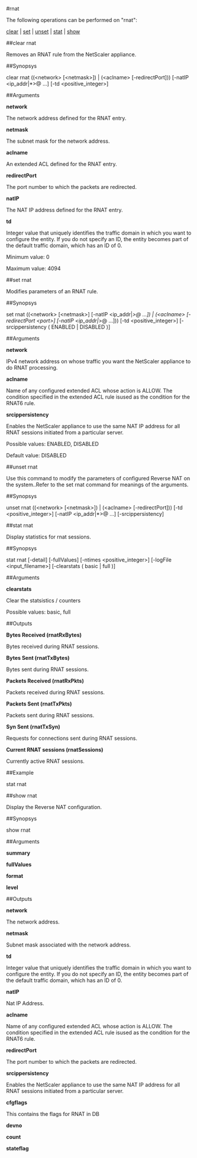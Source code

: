 #rnat

The following operations can be performed on "rnat":


[clear](#clear-rnat) | [set](#set-rnat) | [unset](#unset-rnat) | [stat](#stat-rnat) | [show](#show-rnat)

##clear rnat

Removes an RNAT rule from the NetScaler appliance.


##Synopsys

clear rnat ((&lt;network>  [&lt;netmask>]) | (&lt;aclname>  [-redirectPort])) [-natIP &lt;ip_addr|*>@ ...] [-td &lt;positive_integer>]


##Arguments

<b>network</b>
The network address defined for the RNAT entry.

<b>netmask</b>
The subnet mask for the network address.

<b>aclname</b>
An extended ACL defined for the RNAT entry.

<b>redirectPort</b>
The port number to which the packets are redirected.

<b>natIP</b>
The NAT IP address defined for the RNAT entry.

<b>td</b>
Integer value that uniquely identifies the traffic domain in which you want to configure the entity. If you do not specify an ID, the entity becomes part of the default traffic domain, which has an ID of 0.
Minimum value: 0
Maximum value: 4094



##set rnat

Modifies parameters of an RNAT rule.


##Synopsys

set rnat ((&lt;network>  [&lt;netmask>]  [-natIP &lt;ip_addr|*>@ ...]) | (&lt;aclname>  [-redirectPort &lt;port>]  [-natIP &lt;ip_addr|*>@ ...])) [-td &lt;positive_integer>] [-srcippersistency ( ENABLED | DISABLED )]


##Arguments

<b>network</b>
IPv4 network address on whose traffic you want the NetScaler appliance to do RNAT processing.

<b>aclname</b>
Name of any configured extended ACL whose action is ALLOW. The condition specified in the extended ACL rule isused as the condition for the RNAT6 rule.

<b>srcippersistency</b>
Enables the NetScaler appliance to use the same NAT IP address for all RNAT sessions initiated from a particular server.
Possible values: ENABLED, DISABLED
Default value: DISABLED



##unset rnat

Use this command to modify the parameters of  configured Reverse NAT on the system..Refer to the set  rnat command for meanings of the arguments.


##Synopsys

unset rnat ((&lt;network>  [&lt;netmask>]) | (&lt;aclname>  [-redirectPort])) [-td &lt;positive_integer>] [-natIP &lt;ip_addr|*>@ ...] [-srcippersistency]


##stat rnat

Display statistics for rnat sessions.


##Synopsys

stat rnat [-detail] [-fullValues] [-ntimes &lt;positive_integer>] [-logFile &lt;input_filename>] [-clearstats ( basic | full )]


##Arguments

<b>clearstats</b>
Clear the statsistics / counters
Possible values: basic, full



##Outputs

<b>Bytes Received (rnatRxBytes)</b>
Bytes received during RNAT sessions.

<b>Bytes Sent (rnatTxBytes)</b>
Bytes sent during RNAT sessions.

<b>Packets Received (rnatRxPkts)</b>
Packets received during RNAT sessions.

<b>Packets Sent (rnatTxPkts)</b>
Packets sent during RNAT sessions.

<b>Syn Sent (rnatTxSyn)</b>
Requests for connections sent during RNAT sessions.

<b>Current RNAT sessions (rnatSessions)</b>
Currently active RNAT sessions.



##Example

stat rnat

##show rnat

Display the Reverse NAT configuration.


##Synopsys

show rnat


##Arguments

<b>summary</b>

<b>fullValues</b>

<b>format</b>

<b>level</b>



##Outputs

<b>network</b>
The network address.

<b>netmask</b>
Subnet mask associated with the network address.

<b>td</b>
Integer value that uniquely identifies the traffic domain in which you want to configure the entity. If you do not specify an ID, the entity becomes part of the default traffic domain, which has an ID of 0.

<b>natIP</b>
Nat IP Address.

<b>aclname</b>
Name of any configured extended ACL whose action is ALLOW. The condition specified in the extended ACL rule isused as the condition for the RNAT6 rule.

<b>redirectPort</b>
The port number to which the packets are redirected.

<b>srcippersistency</b>
Enables the NetScaler appliance to use the same NAT IP address for all RNAT sessions initiated from a particular server.

<b>cfgflags</b>
This contains the flags for RNAT in DB

<b>devno</b>

<b>count</b>

<b>stateflag</b>



